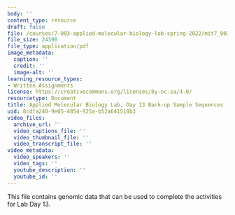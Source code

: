 ```yaml
---
body: ''
content_type: resource
draft: false
file: /courses/7-003-applied-molecular-biology-lab-spring-2022/mit7_003_s22_day13_backup_sample_seqs_blast.pdf
file_size: 24390
file_type: application/pdf
image_metadata:
  caption: ''
  credit: ''
  image-alt: ''
learning_resource_types:
- Written Assignments
license: https://creativecommons.org/licenses/by-nc-sa/4.0/
resourcetype: Document
title: Applied Molecular Biology Lab, Day 13 Back-up Sample Sequences for BLAST
uid: 8cdfa240-9e05-4854-925a-b52a641518b3
video_files:
  archive_url: ''
  video_captions_file: ''
  video_thumbnail_file: ''
  video_transcript_file: ''
video_metadata:
  video_speakers: ''
  video_tags: ''
  youtube_description: ''
  youtube_id: ''
---
```

This file contains genomic data that can be used to complete the activities for Lab Day 13.